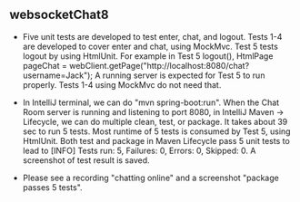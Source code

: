 ## websocketChat8

* Five unit tests are developed to test enter, chat, and logout. Tests 1-4 are developed to cover enter and chat, using MockMvc. Test 5 tests logout by using HtmlUnit. For example in Test 5 logout(), 
HtmlPage pageChat = webClient.getPage("http://localhost:8080/chat?username=Jack");
A running server is expected for Test 5 to run properly. Tests 1-4 using MockMvc do not need that.

* In IntelliJ terminal, we can do "mvn spring-boot:run". When the Chat Room server is running and listening to port 8080, in IntelliJ Maven -> Lifecycle, we can do multiple clean, test, or package. It takes about 39 sec to run 5 tests. Most runtime of 5 tests is consumed by Test 5, using HtmlUnit. Both test and package in Maven Lifecycle pass 5 unit tests to lead to [INFO] Tests run: 5, Failures: 0, Errors: 0, Skipped: 0. A screenshot of test result is saved.

* Please see a recording "chatting online" and a screenshot "package passes 5 tests".
